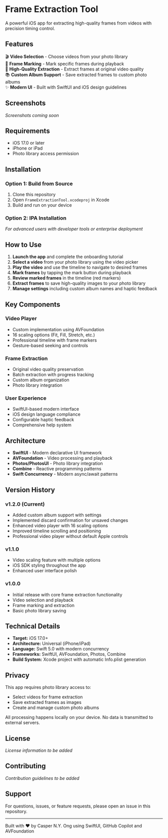 # Frame Extraction Tool

A powerful iOS app for extracting high-quality frames from videos with precision timing control.

## Features

🎬 **Video Selection** - Choose videos from your photo library  
📍 **Frame Marking** - Mark specific frames during playback  
💾 **High-Quality Extraction** - Extract frames at original video quality  
📚 **Custom Album Support** - Save extracted frames to custom photo albums  
✨ **Modern UI** - Built with SwiftUI and iOS design guidelines  

## Screenshots

*Screenshots coming soon*

## Requirements

- iOS 17.0 or later
- iPhone or iPad
- Photo library access permission

## Installation

### Option 1: Build from Source
1. Clone this repository
2. Open `FrameExtractionTool.xcodeproj` in Xcode
3. Build and run on your device

### Option 2: IPA Installation
*For advanced users with developer tools or enterprise deployment*

## How to Use

1. **Launch the app** and complete the onboarding tutorial
2. **Select a video** from your photo library using the video picker
3. **Play the video** and use the timeline to navigate to desired frames
4. **Mark frames** by tapping the mark button during playback
5. **Review marked frames** in the timeline (red markers)
6. **Extract frames** to save high-quality images to your photo library
7. **Manage settings** including custom album names and haptic feedback

## Key Components

### Video Player
- Custom implementation using AVFoundation
- 16 scaling options (Fit, Fill, Stretch, etc.)
- Professional timeline with frame markers
- Gesture-based seeking and controls

### Frame Extraction
- Original video quality preservation
- Batch extraction with progress tracking
- Custom album organization
- Photo library integration

### User Experience
- SwiftUI-based modern interface
- iOS design language compliance
- Configurable haptic feedback
- Comprehensive help system

## Architecture

- **SwiftUI** - Modern declarative UI framework
- **AVFoundation** - Video processing and playback
- **Photos/PhotosUI** - Photo library integration
- **Combine** - Reactive programming patterns
- **Swift Concurrency** - Modern async/await patterns

## Version History

### v1.2.0 (Current)
- Added custom album support with settings
- Implemented discard confirmation for unsaved changes
- Enhanced video player with 16 scaling options
- Improved timeline scrolling and positioning
- Professional video player without default Apple controls

### v1.1.0
- Video scaling feature with multiple options
- iOS SDK styling throughout the app
- Enhanced user interface polish

### v1.0.0
- Initial release with core frame extraction functionality
- Video selection and playback
- Frame marking and extraction
- Basic photo library saving

## Technical Details

- **Target:** iOS 17.0+
- **Architecture:** Universal (iPhone/iPad)
- **Language:** Swift 5.0 with modern concurrency
- **Frameworks:** SwiftUI, AVFoundation, Photos, Combine
- **Build System:** Xcode project with automatic Info.plist generation

## Privacy

This app requires photo library access to:
- Select videos for frame extraction
- Save extracted frames as images
- Create and manage custom photo albums

All processing happens locally on your device. No data is transmitted to external servers.

## License

*License information to be added*

## Contributing

*Contribution guidelines to be added*

## Support

For questions, issues, or feature requests, please open an issue in this repository.

---

Built with ❤️ by Casper N.Y. Ong using SwiftUI, GitHub Copilot and AVFoundation
